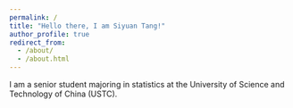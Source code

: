 ```yaml
---
permalink: /
title: "Hello there, I am Siyuan Tang!"
author_profile: true
redirect_from: 
  - /about/
  - /about.html
---
```


I am a senior student majoring in statistics at the University of Science and Technology of China (USTC).
